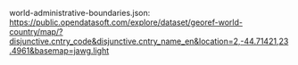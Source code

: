 world-administrative-boundaries.json:
https://public.opendatasoft.com/explore/dataset/georef-world-country/map/?disjunctive.cntry_code&disjunctive.cntry_name_en&location=2,-44.71421,23.4961&basemap=jawg.light
